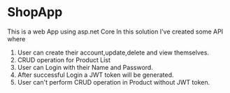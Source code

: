 # ShopApp
This is a web App using asp.net Core
In this solution I've created some API where
1. User can create their account,update,delete and view themselves.
2. CRUD operation for Product List
3. User can Login with their Name and Password.
4. After successful Login a JWT token will be generated.
5. User can't perform CRUD operation in Product without JWT token.
